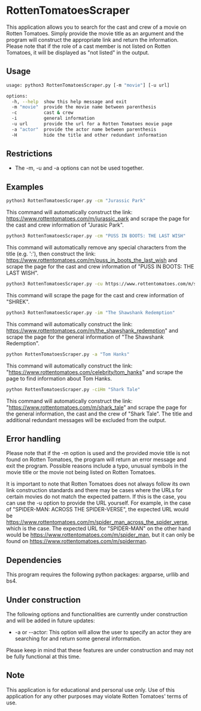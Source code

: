 # RottenTomatoesScraper
This application allows you to search for the cast and crew of a movie on Rotten Tomatoes. Simply provide the movie title as an argument and the program will construct the appropriate link and return the information. Please note that if the role of a cast member is not listed on Rotten Tomatoes, it will be displayed as "not listed" in the output.

## Usage
```bash
usage: python3 RottenTomatoesScraper.py [-m "movie"] [-u url]

options: 
  -h, --help  show this help message and exit
  -m "movie"  provide the movie name between parenthesis
  -c          cast & crew
  -i          general information
  -u url      provide the url for a Rotten Tomatoes movie page
  -a "actor"  provide the actor name between parenthesis
  -H          hide the title and other redundant information
```

## Restrictions
* The -m, -u and -a options can not be used together.

## Examples

```bash
python3 RottenTomatoesScraper.py -cm "Jurassic Park"
```
This command will automatically construct the link: https://www.rottentomatoes.com/m/jurassic_park and scrape the page for the cast and crew information of "Jurasic Park".

```bash
python3 RottenTomatoesScraper.py -cm "PUSS IN BOOTS: THE LAST WISH"
```
This command will automatically remove any special characters from the title (e.g. ':'), then construct the link: https://www.rottentomatoes.com/m/puss_in_boots_the_last_wish and scrape the page for the cast and crew information of "PUSS IN BOOTS: THE LAST WISH".

```bash
python3 RottenTomatoesScraper.py -cu https://www.rottentomatoes.com/m/shrek
```

This command will scrape the page for the cast and crew information of "SHREK".

```bash
python3 RottenTomatoesScraper.py -im "The Shawshank Redemption" 
```

This command will automatically construct the link: https://www.rottentomatoes.com/m/the_shawshank_redemption" and scrape the page for the general information of "The Shawshank Redemption".

```bash
python RottenTomatoesScraper.py -a "Tom Hanks" 
```

This command will automatically construct the link: "https://www.rottentomatoes.com/celebrity/tom_hanks" and scrape the page to find information about Tom Hanks.

```bash
python RottenTomatoesScraper.py -ciHm "Shark Tale"
```

This command will automatically construct the link: "https://www.rottentomatoes.com/m/shark_tale" and scrape the page for the general information, the cast and the crew of "Shark Tale". The title and additional redundant messages will be excluded from the output.

## Error handling
Please note that if the -m option is used and the provided movie title is not found on Rotten Tomatoes, the program will return an error message and exit the program. Possible reasons include a typo, unusual symbols in the movie title or the movie not being listed on Rotten Tomatoes. 

It is important to note that Rotten Tomatoes does not always follow its own link construction standards and there may be cases where the URLs for certain movies do not match the expected pattern. If this is the case, you can use the -u option to provide the URL yourself. For example, in the case of "SPIDER-MAN: ACROSS THE SPIDER-VERSE", the expected URL would be https://www.rottentomatoes.com/m/spider_man_across_the_spider_verse, which is the case. The expected URL for "SPIDER-MAN" on the other hand would be https://www.rottentomatoes.com/m/spider_man, but it can only be found on https://www.rottentomatoes.com/m/spiderman. 

## Dependencies
This program requires the following python packages: argparse, urllib and bs4.

## Under construction
The following options and functionalities are currently under construction and will be added in future updates:

* -a or --actor: This option will allow the user to specify an actor they are searching for and return some general information.

Please keep in mind that these features are under construction and may not be fully functional at this time.

## Note
This application is for educational and personal use only. Use of this application for any other purposes may violate Rotten Tomatoes' terms of use.